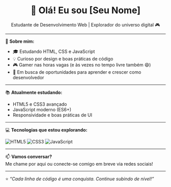 <h1 align="center">👋 Olá! Eu sou [Seu Nome]</h1>

<p align="center">
  Estudante de Desenvolvimento Web | Explorador do universo digital 🎮
</p>

---

🌟 **Sobre mim:**
- 🎓 Estudando HTML, CSS e JavaScript
- 💡 Curioso por design e boas práticas de código
- 🎮 Gamer nas horas vagas (e às vezes no tempo livre também 😄)
- 🚀 Em busca de oportunidades para aprender e crescer como desenvolvedor

---

📚 **Atualmente estudando:**
- HTML5 e CSS3 avançado
- JavaScript moderno (ES6+)
- Responsividade e boas práticas de UI

---

💻 **Tecnologias que estou explorando:**

![HTML5](https://img.shields.io/badge/HTML5-E34F26?style=flat&logo=html5&logoColor=white)
![CSS3](https://img.shields.io/badge/CSS3-1572B6?style=flat&logo=css3&logoColor=white)
![JavaScript](https://img.shields.io/badge/JavaScript-F7DF1E?style=flat&logo=javascript&logoColor=black)

---

📫 **Vamos conversar?**  
Me chame por aqui ou conecte-se comigo em breve via redes sociais!

---

⭐️ _“Cada linha de código é uma conquista. Continue subindo de nível!”_
